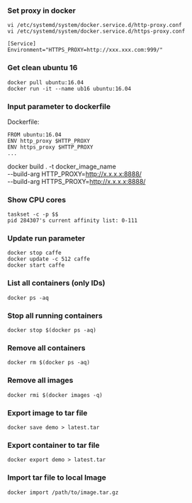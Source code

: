 ### Set proxy in docker
```
vi /etc/systemd/system/docker.service.d/http-proxy.conf
vi /etc/systemd/system/docker.service.d/https-proxy.conf

[Service]
Environment="HTTPS_PROXY=http://xxx.xxx.com:999/"
```
### Get clean ubuntu 16 ###
```
docker pull ubuntu:16.04
docker run -it --name ub16 ubuntu:16.04 
```

### Input parameter to dockerfile ###
Dockerfile:
```
FROM ubuntu:16.04
ENV http_proxy $HTTP_PROXY
ENV https_proxy $HTTP_PROXY
...
```

docker build . -t docker_image_name \
--build-arg HTTP_PROXY=http://x.x.x.x:8888/ \
--build-arg HTTPS_PROXY=http://x.x.x.x:8888/

### Show CPU cores
```
taskset -c -p $$
pid 284307's current affinity list: 0-111
```

### Update run parameter
```
docker stop caffe
docker update -c 512 caffe
docker start caffe
```

### List all containers (only IDs)
`docker ps -aq`

### Stop all running containers
`docker stop $(docker ps -aq)`

### Remove all containers
`docker rm $(docker ps -aq)`

### Remove all images
`docker rmi $(docker images -q)`

### Export image to tar file
```
docker save demo > latest.tar
```

### Export container to tar file
```
docker export demo > latest.tar
```

### Import tar file to local Image
```
docker import /path/to/image.tar.gz
```
